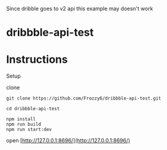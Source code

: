 Since dribble goes to v2 api this example may doesn't work

# dribbble-api-test

# Instructions

Setup

clone
```
git clone https://github.com/Frozzy6/dribbble-api-test.git

cd dribbble-api-test

npm install
npm run build
npm run start:dev
```
open [http://127.0.0.1:8696/](http://127.0.0.1:8696/)
